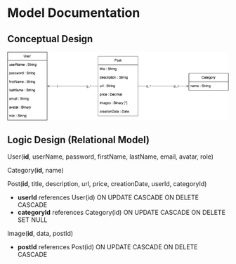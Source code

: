 # Model Documentation

## Conceptual Design

![UML Design](img/poster-uml.png)

## Logic Design (Relational Model)

User(**id**, userName, password, firstName, lastName, email, avatar, role)

Category(**id**, name)

Post(**id**, title, description, url, price, creationDate, userId, 
categoryId)
+ **userId** references User(id) ON UPDATE CASCADE ON DELETE CASCADE 
+ **categoryId** references Category(id) ON UPDATE CASCADE ON DELETE SET 
NULL

Image(**id**, data, postId)
+ **postId** references Post(id) ON UPDATE CASCADE ON DELETE CASCADE

